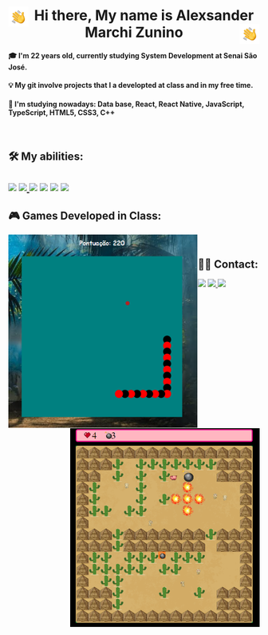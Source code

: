
<h1 align="center" href="#clipboard-about"> <img alt="Hand Wave" src="./assets/Hand%20Wave.gif" width='40' align="left"/>  Hi there, My name is Alexsander Marchi Zunino <img alt="Hand Wave" src="./assets/Hand%20Wave.gif" width='40' align="right"/></h1> 


#### 🎓  I'm 22 years old, currently studying System Development at Senai São José. 
#### 💡  My git involve projects that I a developted at class and in my free time.
#### 📖  I'm studying nowadays: Data base, React, React Native, JavaScript, TypeScript, HTML5, CSS3, C++ 

<br>

<h2 align="left" href="#clipboard-about"> 🛠 My abilities: <h2>

<a href="https://github.com/AlexsanderMarchi/JavaScript"><img src="https://img.shields.io/badge/JavaScript-323330?style=for-the-badge&logo=javascript&logoColor=F7DF1E" /></a> <a href="https://github.com/AlexsanderMarchi/React-Native"><img src="https://img.shields.io/badge/React_Native-20232A?style=for-the-badge&logo=react&logoColor=61DAFB" /> </a> <a href=""><img src="https://img.shields.io/badge/React-20232A?style=for-the-badge&logo=react&logoColor=61DAFB" /></a> <a href="https://github.com/AlexsanderMarchi/JavaScript"><img src="https://img.shields.io/badge/TypeScript-007ACC?style=for-the-badge&logo=typescript&logoColor=white" /></a> <a href="https://github.com/AlexsanderMarchi/HTML-CSS"><img src="https://img.shields.io/badge/HTML5-E34F26?style=for-the-badge&logo=html5&logoColor=white" /></a> <a href="https://github.com/AlexsanderMarchi/HTML-CSS"><img src="https://img.shields.io/badge/CSS3-1572B6?style=for-the-badge&logo=css3&logoColor=white" /></a> 



## 🎮 Games Developed in Class:
<a href="https://github.com/AlexsanderMarchi/JogoDaCobrinha"><img alt="Snake Game" src="./assets/SnakeGame.png" align="left"  width='380'/></a>
<a href="https://github.com/AlexRuan00/pig-bomb"><img alt="Pig Bomb" src="./assets/PigGame.png" align="right"  width='380'/></a>

<br>

## 🤝🏻 Contact:

<a href="https://www.linkedin.com/in/alexsander-marchi-zunino-226332170/"><img src="https://img.shields.io/badge/-LinkedIn-%230077B5?style=for-the-badge&logo=linkedin&logoColor=white" /></a> <a href="mailto:alexsandermarchi@gmail.com"><img src="https://img.shields.io/badge/-Gmail-%23333?style=for-the-badge&logo=gmail&logoColor=white" /> </a> <a href="https://instagram.com/alex_marchz"><img src="https://img.shields.io/badge/-Instagram-%23E4405F?style=for-the-badge&logo=instagram&logoColor=white" /></a> <a href="https://github.com/AlexsanderMarchi/JavaScript">